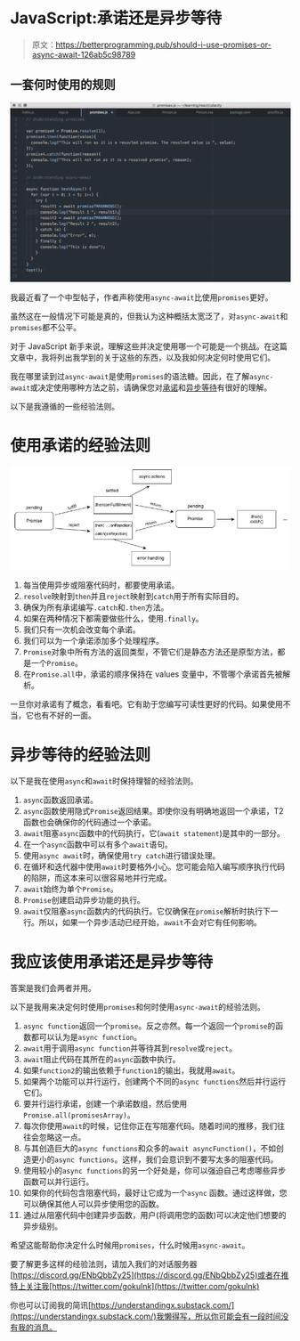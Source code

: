 # JavaScript:承诺还是异步等待

> 原文：<https://betterprogramming.pub/should-i-use-promises-or-async-await-126ab5c98789>

## 一套何时使用的规则

![](img/fb838e78e97911e0cc60b94922f5d45d.png)

我最近看了一个中型帖子，作者声称使用`async-await`比使用`promises`更好。

虽然这在一般情况下可能是真的，但我认为这种概括太宽泛了，对`async-await`和`promises`都不公平。

对于 JavaScript 新手来说，理解这些并决定使用哪一个可能是一个挑战。在这篇文章中，我将列出我学到的关于这些的东西，以及我如何决定何时使用它们。

我在哪里读到过`async-await`是使用`promises`的语法糖。因此，在了解`async-await`或决定使用哪种方法之前，请确保您对[承诺](https://medium.com/better-programming/understanding-promises-in-javascript-13d99df067c1)和[异步等待](https://medium.com/better-programming/understanding-async-await-in-javascript-1d81bb079b2c)有很好的理解。

以下是我遵循的一些经验法则。

# 使用承诺的经验法则

![](img/de1af4b48302af2983453fcffcadaab0.png)

1.  每当使用异步或阻塞代码时，都要使用承诺。
2.  `resolve`映射到`then`并且`reject`映射到`catch`用于所有实际目的。
3.  确保为所有承诺编写`.catch`和`.then`方法。
4.  如果在两种情况下都需要做些什么，使用`.finally`。
5.  我们只有一次机会改变每个承诺。
6.  我们可以为一个承诺添加多个处理程序。
7.  `Promise`对象中所有方法的返回类型，不管它们是静态方法还是原型方法，都是一个`Promise`。
8.  在`Promise.all`中，承诺的顺序保持在 values 变量中，不管哪个承诺首先被解析。

一旦你对承诺有了概念，看看吧。它有助于您编写可读性更好的代码。如果使用不当，它也有不好的一面。

# 异步等待的经验法则

以下是我在使用`async`和`await`时保持理智的经验法则。

1.  `async`函数返回承诺。
2.  `async`函数使用隐式`Promise`返回结果。即使你没有明确地返回一个承诺，T2 函数也会确保你的代码通过一个承诺。
3.  `await`阻塞`async`函数中的代码执行，它(`await statement`)是其中的一部分。
4.  在一个`async`函数中可以有多个`await`语句。
5.  使用`async await`时，确保使用`try catch`进行错误处理。
6.  在循环和迭代器中使用`await`时要格外小心。您可能会陷入编写顺序执行代码的陷阱，而这本来可以很容易地并行完成。
7.  `await`始终为单个`Promise`。
8.  `Promise`创建启动异步功能的执行。
9.  `await`仅阻塞`async`函数内的代码执行。它仅确保在`promise`解析时执行下一行。所以，如果一个异步活动已经开始，`await`不会对它有任何影响。

# 我应该使用承诺还是异步等待

答案是我们会两者并用。

以下是我用来决定何时使用`promises`和何时使用`async-await`的经验法则。

1.  `async function`返回一个`promise`。反之亦然。每一个返回一个`promise`的函数都可以认为是`async function`。
2.  `await`用于调用`async function`并等待其到`resolve`或`reject`。
3.  `await`阻止代码在其所在的`async`函数中执行。
4.  如果`function2`的输出依赖于`function1`的输出，我就用`await`。
5.  如果两个功能可以并行运行，创建两个不同的`async functions`然后并行运行它们。
6.  要并行运行承诺，创建一个承诺数组，然后使用`Promise.all(promisesArray)`。
7.  每次你使用`await`的时候，记住你正在写阻塞代码。随着时间的推移，我们往往会忽略这一点。
8.  与其创造巨大的`async functions`和众多的`await asyncFunction()`，不如创造更小的`async functions`。这样，我们会意识到不要写太多的阻塞代码。
9.  使用较小的`async functions`的另一个好处是，你可以强迫自己考虑哪些异步函数可以并行运行。
10.  如果你的代码包含阻塞代码，最好让它成为一个`async` 函数。通过这样做，您可以确保其他人可以异步使用您的函数。
11.  通过从阻塞代码中创建异步函数，用户(将调用您的函数)可以决定他们想要的异步级别。

希望这能帮助你决定什么时候用`promises`，什么时候用`async-await`。

要了解更多这样的经验法则，请加入我们的对话服务器[https://discord.gg/ENbQbbZy25](https://discord.gg/ENbQbbZy25)或者在推特上关注我[https://twitter.com/gokulnk](https://twitter.com/gokulnk)

你也可以订阅我的简讯[https://understandingx.substack.com/](https://understandingx.substack.com/)我懒得写，所以你可能会有一段时间没有我的消息。